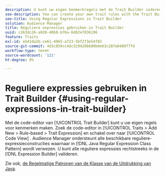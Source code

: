 ```yaml
---
description: U kunt uw eigen kenmerkregels met de Trait Builder coderedacteur tot stand brengen. Zoek de code-editor in Traits > Nieuw toevoegen > Op regel gebaseerd > Uitdrukking overtrekken en schakel over naar de codeweergave. Audience Manager ondersteunt alle beschikbare reguliere-expressieconstructies waarnaar wordt verwezen in het patroon van de Java-klasse voor reguliere expressies. U kunt alle reguliere expressies rechtstreeks in de expressiebouwer valideren.
seo-description: You can create your own trait rules with the Trait Builder code editor. Find the code editor in Traits > Add New > Rule-based > Trait Expression and switch to Code View. Audience Manager supports all the available regular expression constructs referenced in the Java Regular Expression Class Pattern. You can validate any of the regular expressions directly in the Expression Builder.
seo-title: Using Regular Expressions in Trait Builder
solution: Audience Manager
title: Reguliere expressies gebruiken in Trait Builder
uuid: c263dc26-a920-48b8-b76a-6d82e7836196
feature: Traits
exl-id: eb41da2b-ce61-4965-a723-5bf273e54f82
source-git-commit: 4d3c859cc4dc5294286680b0e63c287e0409f7fd
workflow-type: tm+mt
source-wordcount: '121'
ht-degree: 0%

---
```


# Reguliere expressies gebruiken in Trait Builder {#using-regular-expressions-in-trait-builder}

Met de code-editor van [!UICONTROL Trait Builder] kunt u uw eigen regels voor kenmerken maken. Zoek de code-editor in [!UICONTROL Traits > Add New > Rule-based > Trait Expression] en schakel over naar [!UICONTROL Code View] . Audience Manager ondersteunt alle beschikbare reguliere-expressieconstructies waarnaar in [!DNL Java Regular Expression Class Pattern] wordt verwezen. U kunt alle reguliere expressies rechtstreeks in de [!DNL Expression Builder] valideren.

Zie ook, [&#x200B; de Regelmatige Patronen van de Klasse van de Uitdrukking van Java &#x200B;](https://docs.oracle.com/javase/7/docs/api/java/util/regex/Pattern.html).
